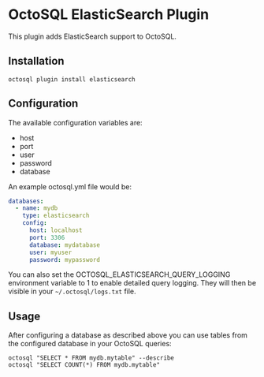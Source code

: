 # OctoSQL ElasticSearch Plugin

This plugin adds ElasticSearch support to OctoSQL.

## Installation

```
octosql plugin install elasticsearch
```

## Configuration

The available configuration variables are:
- host
- port
- user
- password
- database

An example octosql.yml file would be:
```yaml
databases:
  - name: mydb
    type: elasticsearch
    config:
      host: localhost
      port: 3306
      database: mydatabase
      user: myuser
      password: mypassword
```

You can also set the OCTOSQL_ELASTICSEARCH_QUERY_LOGGING environment variable to 1 to enable detailed query logging. They will then be visible in your `~/.octosql/logs.txt` file.

## Usage

After configuring a database as described above you can use tables from the configured database in your OctoSQL queries:
```
octosql "SELECT * FROM mydb.mytable" --describe
octosql "SELECT COUNT(*) FROM mydb.mytable"
```
